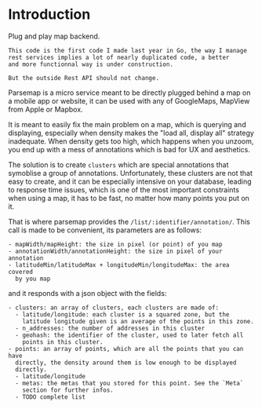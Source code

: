 Introduction
===

Plug and play map backend.

```
This code is the first code I made last year in Go, the way I manage
rest services implies a lot of nearly duplicated code, a better
and more functionnal way is under construction.

But the outside Rest API should not change.
```

Parsemap is a micro service meant to be directly plugged behind a map
on a mobile app or website, it can be used with any of GoogleMaps, MapView from Apple or
Mapbox.

It is meant to easily fix the main problem on a map, which is querying and
displaying, especially when density makes the "load all, display all"
strategy inadequate.
When density gets too high, which happens when you unzoom, you end up
with a mess of annotations which is bad for UX and aesthetics.

The solution is to create `clusters` which are special annotations
that symoblise a group of annotations.
Unfortunately, these clusters are not that easy to create, and it can be
especially intensive on your database, leading to response time issues,
which is one of the most important constraints when using a map, it has
to be fast, no matter how many points you put on it.

That is where parsemap provides the `/list/:identifier/annotation/`.
This call is made to be convenient, its parameters are as follows:

```
- mapWidth/mapHeight: the size in pixel (or point) of you map
- annotationWidth/annotationHeight: the size in pixel of your annotation
- latitudeMin/latitudeMax + longitudeMin/longitudeMax: the area covered
  by you map
```

and it responds with a json object with the fields:

```
- clusters: an array of clusters, each clusters are made of:
  - latitude/longitude: each cluster is a squared zone, but the
    latitude longitude given is an average of the points in this zone.
  - n_addresses: the number of addresses in this cluster
  - geohash: the identifier of the cluster, used to later fetch all
    points in this cluster.
- points: an array of points, which are all the points that you can have
  directly, the density around them is low enough to be displayed
  directly.
  - latitude/longitude
  - metas: the metas that you stored for this point. See the `Meta`
    section for further infos.
  - TODO complete list
```



